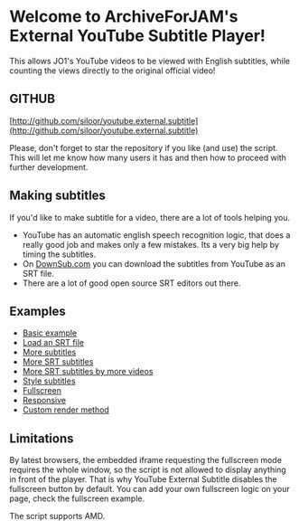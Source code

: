 # Welcome to ArchiveForJAM's External YouTube Subtitle Player!

This allows JO1's YouTube videos to be viewed with English subtitles, while counting the views directly to the original official video!

## GITHUB

[http://github.com/siloor/youtube.external.subtitle](http://github.com/siloor/youtube.external.subtitle)

Please, don't forget to star the repository if you like (and use) the script. This will let me know how many users it has and then how to proceed with further development.

## Making subtitles

If you'd like to make subtitle for a video, there are a lot of tools helping you.

- YouTube has an automatic english speech recognition logic, that does a really good job and makes only a few mistakes. Its a very big help by timing the subtitles.
- On [DownSub.com](http://downsub.com/) you can download the subtitles from YouTube as an SRT file.
- There are a lot of good open source SRT editors out there.

## Examples

- [Basic example](http://siloor.github.io/youtube.external.subtitle/examples/basic/)
- [Load an SRT file](http://siloor.github.io/youtube.external.subtitle/examples/srt/)
- [More subtitles](http://siloor.github.io/youtube.external.subtitle/examples/moresubtitles/)
- [More SRT subtitles](http://siloor.github.io/youtube.external.subtitle/examples/moresrtsubtitles/)
- [More SRT subtitles by more videos](http://siloor.github.io/youtube.external.subtitle/examples/moresrtsubtitlesmorevideos/)
- [Style subtitles](http://siloor.github.io/youtube.external.subtitle/examples/style/)
- [Fullscreen](http://siloor.github.io/youtube.external.subtitle/examples/fullscreen/)
- [Responsive](http://siloor.github.io/youtube.external.subtitle/examples/responsive/)
- [Custom render method](http://siloor.github.io/youtube.external.subtitle/examples/customrendermethod/)

## Limitations

By latest browsers, the embedded iframe requesting the fullscreen mode requires the whole window, so the script is not allowed to display anything in front of the player. That is why YouTube External Subtitle disables the fullscreen button by default. You can add your own fullscreen logic on your page, check the fullscreen example.

The script supports AMD.
